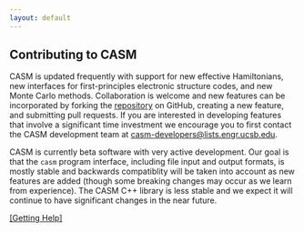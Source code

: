 ```yaml
---
layout: default
---
```

## Contributing to CASM

CASM is updated frequently with support for new effective Hamiltonians, new interfaces for first-principles electronic structure codes, and new Monte Carlo methods. Collaboration is welcome and new features can be incorporated by forking the [repository](https://www.github.com/prisms-center/CASMcode) on GitHub, creating a new feature, and submitting pull requests. If you are interested in developing features that involve a significant time investment we encourage you to first contact the CASM development team at <casm-developers@lists.engr.ucsb.edu>.

CASM is currently beta software with very active development. Our goal is that the ``casm`` program interface, including file input and output formats, is mostly stable and backwards compatiblity will be taken into account as new features are added (though some breaking changes may occur as we learn from experience). The CASM C++ library is less stable and we expect it will continue to have significant changes in the near future.

[[Getting Help]](../index.md#getting-help)
